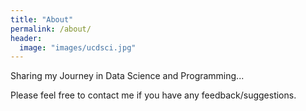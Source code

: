 ```yaml
---
title: "About"
permalink: /about/
header:
  image: "images/ucdsci.jpg"
---
```


Sharing my Journey in Data Science and Programming...

Please feel free to contact me if you have any feedback/suggestions.
